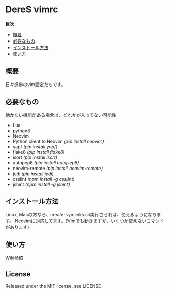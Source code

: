 # DereS vimrc
**目次**

- [概要](#概要)
- [必要なもの](#必要なもの)
- [インストール方法](#インストール方法)
- [使い方](#使い方)

## 概要
日々進歩のvim設定たちです。


## 必要なもの
動かない機能がある場合は、どれかが入ってない可能性
* Lua
* python3
* Neovim
* Python client to Neovim *(pip install neovim)*
* yapf *(pip install yapf)*
* flake8 *(pip install flake8)*
* isort *(pip install isort)*
* autopep8 *(pip install autopep8)*
* neovim-remote *(pip install neovim-remote)*
* jedi *(pip install jedi)*
* csslint *(npm install -g csslint)*
* jshint *(npm install -g jshint)*

## インストール方法
Linux, Macの方なら、create-symlinks.sh実行させれば、使えるようになります。
Neovimに対応してます。(Vimでも動きますが、いくつか使えないコマンドがあります)

## 使い方
[Wiki参照](https://github.com/deresmos/deres.vimrc/wiki)

## License
Released under the MIT license, see LICENSE.
